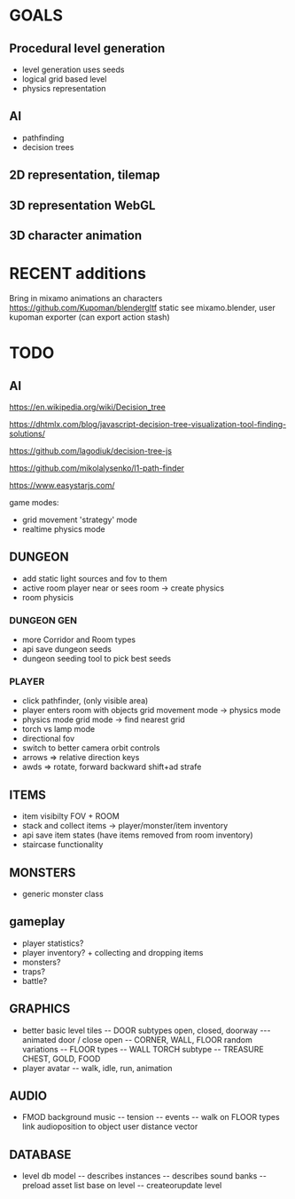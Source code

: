 # GOALS

## Procedural level generation

- level generation uses seeds
- logical grid based level
- physics representation

## AI

- pathfinding
- decision trees

## 2D representation, tilemap

## 3D representation WebGL

## 3D character animation

# RECENT additions

Bring in mixamo animations an characters
https://github.com/Kupoman/blendergltf
static see mixamo.blender, user kupoman exporter (can export action stash)

# TODO

## AI

https://en.wikipedia.org/wiki/Decision_tree

https://dhtmlx.com/blog/javascript-decision-tree-visualization-tool-finding-solutions/

https://github.com/lagodiuk/decision-tree-js

https://github.com/mikolalysenko/l1-path-finder

https://www.easystarjs.com/

game modes:

- grid movement 'strategy' mode
- realtime physics mode

## DUNGEON

- add static light sources and fov to them
- active room player near or sees room -> create physics
- room physicis

### DUNGEON GEN

- more Corridor and Room types
- api save dungeon seeds
- dungeon seeding tool to pick best seeds

### PLAYER

- click pathfinder, (only visible area)
- player enters room with objects grid movement mode -> physics mode
- physics mode grid mode -> find nearest grid
- torch vs lamp mode
- directional fov
- switch to better camera orbit controls
- arrows => relative direction keys
- awds => rotate, forward backward shift+ad strafe

## ITEMS

- item visibilty FOV + ROOM
- stack and collect items -> player/monster/item inventory
- api save item states (have items removed from room inventory)
- staircase functionality

## MONSTERS

- generic monster class

## gameplay

- player statistics?
- player inventory? + collecting and dropping items
- monsters?
- traps?
- battle?

## GRAPHICS

- better basic level tiles
  -- DOOR subtypes open, closed, doorway
  --- animated door / close open
  -- CORNER, WALL, FLOOR random variations
  -- FLOOR types
  -- WALL TORCH subtype
  -- TREASURE CHEST, GOLD, FOOD
- player avatar
  -- walk, idle, run, animation

## AUDIO

- FMOD background music
  -- tension
  -- events
  -- walk on FLOOR types link audioposition to object user distance vector

## DATABASE

- level db model
  -- describes instances
  -- describes sound banks
  -- preload asset list base on level
  -- createorupdate level
